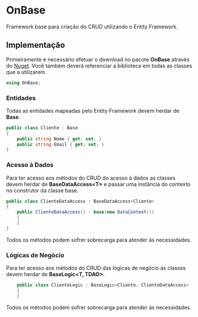 ﻿# OnBase
Framework base para criação do CRUD utilizando o Entity Framework.

## Implementação
Primeiramente é necessário efetuar o download no pacote **OnBase** através do [Nuget](https://www.nuget.org/packages/OnBase).
Você também deverá referenciar a biblioteca em todas as classes que a utilizarem.
```csharp
using OnBase;
```
### Entidades
Todas as entidades mapeadas pelo Entity Framework devem herdar de **Base**.
```csharp
public class Cliente : Base
{
    public string Nome { get; set; }
    public string Email { get; set; }
}
```
### Acesso à Dados
Para ter acesso aos métodos do CRUD do acesso à dados as classes devem herdar de **BaseDataAccess\<T>** e passar uma instância do contexto no construtor da classe base.
```csharp
public class ClienteDataAccess : BaseDataAccess<Cliente>
{
    public ClienteDataAccess() : base(new DataContext())
    {
    }
}
```
Todos os métodos podem sofrer sobrecarga para atender às necessidades.

### Lógicas de Negócio
Para ter acesso aos métodos do CRUD das lógicas de negócio as classes devem herdar de **BaseLogic\<T, TDAO>**. 
```csharp
    public class ClienteLogic : BaseLogic<Cliente, ClienteDataAccess>
    {
    }
```
Todos os métodos podem sofrer sobrecarga para atender às necessidades.
